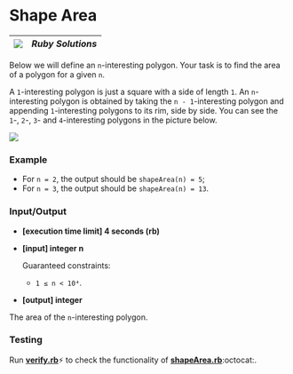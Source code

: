 # Shape Area

| ![](https://app.codesignal.com/user-icons/languages/rb.svg) | ***Ruby Solutions*** |
|---|---|

Below we will define an `n`-interesting polygon. Your task is to find the area of a polygon for a given `n`.

A `1`-interesting polygon is just a square with a side of length `1`. An `n`-interesting polygon is obtained by taking the `n - 1`-interesting polygon and appending `1`-interesting polygons to its rim, side by side. You can see the `1`-, `2`-, `3`- and `4`-interesting polygons in the picture below.

![](https://codesignal.s3.amazonaws.com/tasks/shapeArea/img/area.png?_tm=1624642306583)

### Example

- For `n = 2`, the output should be
  `shapeArea(n) = 5`;
- For `n = 3`, the output should be
  `shapeArea(n) = 13`.

### Input/Output

- **[execution time limit] 4 seconds (rb)**


- **[input] integer n**

  Guaranteed constraints:
  - `1 ≤ n < 10⁴`.


- **[output] integer**

The area of the `n`-interesting polygon.


### Testing
Run [**verify.rb**](./verify.rb):zap: to check the functionality of [**shapeArea.rb**](./shapeArea.rb):octocat:.